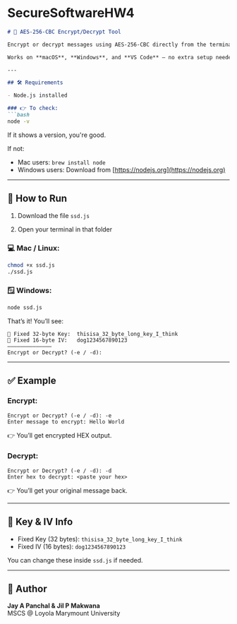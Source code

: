# SecureSoftwareHW4

```markdown
# 🔐 AES-256-CBC Encrypt/Decrypt Tool

Encrypt or decrypt messages using AES-256-CBC directly from the terminal.

Works on **macOS**, **Windows**, and **VS Code** — no extra setup needed!

---

## 🛠 Requirements

- Node.js installed

### 👉 To check:
```bash
node -v
```

If it shows a version, you're good.

If not:

- Mac users: `brew install node`
- Windows users: Download from [https://nodejs.org](https://nodejs.org)

---

## 🚀 How to Run

1. Download the file `ssd.js`

2. Open your terminal in that folder

### 💻 Mac / Linux:
```bash
chmod +x ssd.js
./ssd.js
```

### 🪟 Windows:
```cmd
node ssd.js
```

That’s it! You’ll see:

```
🔑 Fixed 32-byte Key:  thisisa_32_byte_long_key_I_think
🔐 Fixed 16-byte IV:   dog1234567890123
——————————————
Encrypt or Decrypt? (-e / -d):
```

---

## ✅ Example

### Encrypt:
```
Encrypt or Decrypt? (-e / -d): -e
Enter message to encrypt: Hello World
```

👉 You’ll get encrypted HEX output.

### Decrypt:
```
Encrypt or Decrypt? (-e / -d): -d
Enter hex to decrypt: <paste your hex>
```

👉 You’ll get your original message back.

---

## 🔧 Key & IV Info

- Fixed Key (32 bytes): `thisisa_32_byte_long_key_I_think`
- Fixed IV  (16 bytes): `dog1234567890123`

You can change these inside `ssd.js` if needed.

---

## 🙌 Author

**Jay A Panchal & Jil P Makwana**  
MSCS @ Loyola Marymount University  
```
